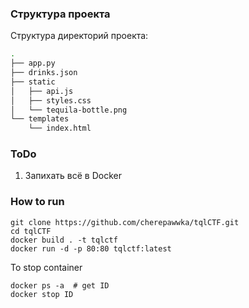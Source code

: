 ### Структура проекта
Структура директорий проекта:
```sh
.
├── app.py
├── drinks.json
├── static
│   ├── api.js
│   ├── styles.css
│   └── tequila-bottle.png
└── templates
    └── index.html
```

### ToDo
1. Запихать всё в Docker

### How to run
```
git clone https://github.com/cherepawwka/tqlCTF.git
cd tqlCTF
docker build . -t tqlctf
docker run -d -p 80:80 tqlctf:latest
```

To stop container
```
docker ps -a  # get ID
docker stop ID
```

